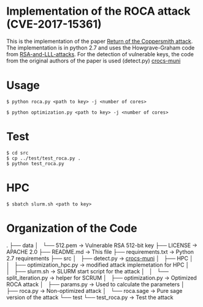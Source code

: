 # Implementation of the ROCA attack (CVE-2017-15361)
This is the implementation of the paper [Return of the Coppersmith attack](https://roca.crocs.fi.muni.cz/).
The implementation is in python 2.7 and uses the Howgrave-Graham code from [RSA-and-LLL-attacks](https://github.com/mimoo/RSA-and-LLL-attacks).
For the detection of vulnerable keys, the code from the original authors of the paper is used (detect.py) [crocs-muni](https://github.com/crocs-muni/roca)

# Usage
```
$ python roca.py <path to key> -j <number of cores>
```
```
$ python optimization.py <path to key> -j <number of cores>
```
# Test
```
$ cd src
$ cp ../test/test_roca.py .
$ python test_roca.py
```

# HPC
```
$ sbatch slurm.sh <path to key>
```

# Organization of the Code
.
├── data
│   └── 512.pem                 -> Vulnerable RSA 512-bit key
├── LICENSE                     -> APACHE 2.0
├── README.md                   -> This file
├── requirements.txt            -> Python 2.7 requirements
├── src
│   ├── detect.py               -> [crocs-muni](https://github.com/crocs-muni/roca)
│   ├── HPC
│   │   ├── optimization_hpc.py -> modified attack implemetation for HPC
│   │   ├── slurm.sh            -> SLURM start script for the attack
│   │   └── split_iteration.py  -> helper for SCRUM
│   ├── optimization.py         -> Optimized ROCA attack
│   ├── params.py               -> Used to calculate the parameters
│   ├── roca.py                 -> Non-optimized attack
│   └── roca.sage               -> Pure sage version of the attack
└── test
    └── test_roca.py            -> Test the attack
